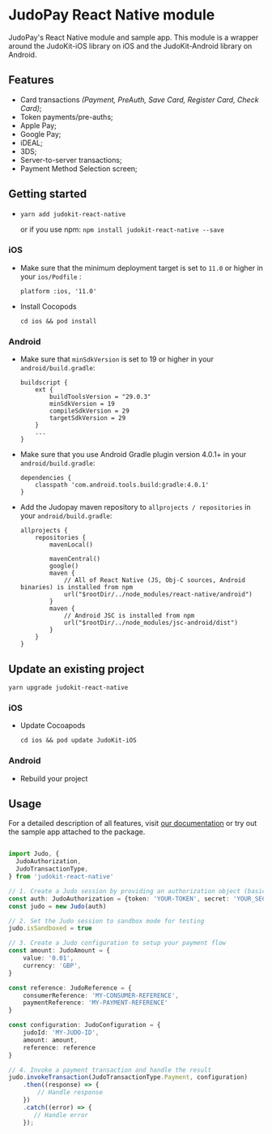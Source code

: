 # JudoPay React Native module

JudoPay's React Native module and sample app. This module is a wrapper around the JudoKit-iOS library on iOS and the JudoKit-Android library on Android.

## Features

- Card transactions *(Payment, PreAuth, Save Card, Register Card, Check Card)*;
- Token payments/pre-auths;
- Apple Pay;
- Google Pay;
- iDEAL;
- 3DS;
- Server-to-server transactions;
- Payment Method Selection screen;

## Getting started

-   `yarn add judokit-react-native`

    or if you use npm: `npm install judokit-react-native --save`

### iOS

-   Make sure that the minimum deployment target is set to `11.0` or higher in your `ios/Podfile` :

    `platform :ios, '11.0'`

-   Install Cocopods

    `cd ios && pod install`

### Android

-   Make sure that `minSdkVersion` is set to 19 or higher in your `android/build.gradle`:

    ```
    buildscript {
        ext {
            buildToolsVersion = "29.0.3"
            minSdkVersion = 19
            compileSdkVersion = 29
            targetSdkVersion = 29
        }
        ...
    }
    ```

-   Make sure that you use Android Gradle plugin version 4.0.1+ in your `android/build.gradle`:

    ```
    dependencies {
        classpath 'com.android.tools.build:gradle:4.0.1'
    }
    ```

-   Add the Judopay maven repository to `allprojects / repositories` in your `android/build.gradle`:

    ```
    allprojects {
        repositories {
            mavenLocal()

            mavenCentral()
            google()
            maven {
                // All of React Native (JS, Obj-C sources, Android binaries) is installed from npm
                url("$rootDir/../node_modules/react-native/android")
            }
            maven {
                // Android JSC is installed from npm
                url("$rootDir/../node_modules/jsc-android/dist")
            }
        }
    }

    ```

## Update an existing project

`yarn upgrade judokit-react-native`

### iOS

-   Update Cocoapods

    `cd ios && pod update JudoKit-iOS`

### Android

- Rebuild your project

## Usage

For a detailed description of all features, visit [our documentation](https://docs.judopay.com/) or try out the sample app attached to the package.

```ts

import Judo, {
  JudoAuthorization,
  JudoTransactionType,
} from 'judokit-react-native'

// 1. Create a Judo session by providing an authorization object (basic or session)
const auth: JudoAuthorization = {token: 'YOUR-TOKEN', secret: 'YOUR_SECRET'}
const judo = new Judo(auth)

// 2. Set the Judo session to sandbox mode for testing
judo.isSandboxed = true

// 3. Create a Judo configuration to setup your payment flow
const amount: JudoAmount = {
    value: '0.01',
    currency: 'GBP',
}

const reference: JudoReference = {
    consumerReference: 'MY-CONSUMER-REFERENCE',
    paymentReference: 'MY-PAYMENT-REFERENCE'
}

const configuration: JudoConfiguration = {
    judoId: 'MY-JUDO-ID',
    amount: amount,
    reference: reference
}

// 4. Invoke a payment transaction and handle the result
judo.invokeTransaction(JudoTransactionType.Payment, configuration)
    .then((response) => {
        // Handle response
    })
    .catch((error) => {
       // Handle error
    });
```
